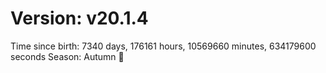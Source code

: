 # Version: v20.1.4
Time since birth: 7340 days, 176161 hours, 10569660 minutes, 634179600 seconds
Season: Autumn 🍁
